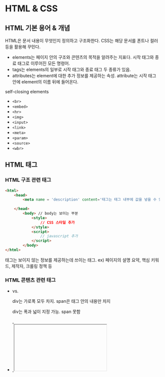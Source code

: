 # HTML & CSS



## HTML 기본 용어 & 개념

HTML은 문서 내용이 무엇인지 정의하고 구조화한다. 
CSS는 해당 문서를 폰트나 컬러 등을 활용해 꾸민다.

- elements는 페이지 안의 구조와 콘텐츠의 목적을 알려주는 지표다. 시작 태그와 종료 태그로 이루어진 모든 명령어. 
- tags는 elements의 일부로 시작 태그와 종료 태그 두 종류가 있음.
- attributes는 element에 대한 추가 정보를 제공하는 속성. attribute는 시작 태그 안에 element의 이름 뒤에 들어온다.



self-closing elements

- `<br>`
- `<embed>`
- `<hr>`
- `<img>`
- `<input>`
- `<link>`
- `<meta>`
- `<param>`
- `<source>`
- `<wbr>`



## HTML 태그

### HTML 구조 관련 태그

```html
<html>
    <head>
        <meta name = 'description' content='태그는 태그 내부에 값을 넣을 수 있을 뿐 아니라 태그마다 속성 부여 가능'>
        
    </head>
        <body> // body는 보이는 부분
            <style>
                // CSS 스타일 추가
            </style>
            <script>
                // javascript 추가
            </script>
        </body>
</html>
```

<meta> 태그는 보이지 않는 정보를 제공하는데 쓰이는 태그. ex) 페이지의 설명 요약, 핵심 키워드, 제작자, 크롤링 정책 등



### HTML 콘텐츠 관련 태그

- <div> vs. <span>

  div는 가로폭 모두 차지. span은 태그 안의 내용만 차지

  div는 폭과 넓이 지정 가능. span 못함

  

<a href = 'url'>

<ul>, <li>

<img>

<iframe>

<br>

<table>, <thead>, <tbody>, <tr>, <th>, <td>

<code>, <pre>

### HTML 폼 관련 태그

<form>

<input> (type: text, checkbox, color, date, password...)

<button>

<textarea>

<select>, <option>

<b>, <font>, <center> 등은 권장하지 않는다 왜냐면..







## CSS 기본 용어 & 개념



- Selector는 정확히 어떤 element를 꾸며줄 건지 알려주는 것. 

  - Type Selector는 같은 element 타입에 모두 동일 style 적용 

  - Class Selector는 element와 상관없이 그룹을 나눠 그룹별 style 적용. Class를 만들어 원하는 element에 class를 부여. 다른 element라도 동일 class가 적용될 수 있음. 한 element에 2개 이상의 class 설정할 수 있음.

    ```
    <h1 class="red italic"> Hello world </h1>
    .red { color : red }
    .italic { font-style: italic }
    ```

  - Id Selector는 각각의 element에 고유한 ID를 부여함으로써, ID별 style을 적용할 수 있게해줌. 단 하나의 element가 유일한 ID 하나만 적용할 수 있음.

    ```
    <h1 id="hello"> Hello world </h1>
    <h1 id="code">code states</h1>
    ```

    

- Properties는 지정된 selector의 어떤 성분을 설정할 건지 알려주는 것.

- Values는 property를 어떻게 설정해줄 건지!



## CSS(Cascading Style Sheet) 사용하는 법

1. inline : HTML 특정 태그에 직접 style을 적용

   ```
   <h1 style="color: red; fond-style: italic"> Hello world </h1>
   ```

   

2. HTML 내부에 STYLESHEET작성

   <style> 태그 이용

   보통 <head> 태그 안에 넣음

   ```html
   <!DOCTYPE html>
   <html>
       <head>
           <style>
               h1 {
                   color: red;
                   font-style: italic;
               }
           </style>
       </head>
   ```

   



3. HTML 외부에 STYLESHEET 작성

   - css확장자로 별도의 stylesheet문서를 만들고 <link> 태그를 이용해 이 문서를 HTML 문서 안으로 불러오기. 

     - 별도의 문서 css문서(.css)는 HTML 파일이 위치한 폴더나 그 하위 폴더에  저장되어있어야 함. 

       1) css 파일이 html 파일과 동일한 폴더 안(=root directory)에 있는 경우

       ```
       <head>
         <link rel="stylesheet" href="main.css">
       </head>
       ```

       ```
       <head>
         <link rel="stylesheet" href="stylesheets/main.css">
       </head>
       ```

       

   - 스타일과 HTML은 분리가 되어야 좋음. 

## CSS Resets 사용하기

브라우져별로 element별 기본 스타일이 다르다. 이를 통일시켜주기 위해 css resets를 사용한다.

CSS는 기존에 설정된 걸 지우고 재설정하게 해준다.

가장 일반적으로 쓰는 리셋은 Eric Meyer's reset https://meyerweb.com/eric/tools/css/reset/



## HTML Event Attributes

[w3schools events attributes reference](https://www.w3schools.com/tags/ref_eventattributes.asp)



```html
<button onclick='myFunction()'>Click me</button>
```



# With JavaScript



## 자바스크립트 추가하기

추가 방법

1. 추가할 HTML 문서 내부에 직접 추가

   - </head> 태그 전에 <script> element를 작성하고 그 안에 자바스크립트를 쓴다.

   ```html
   <script>
       // JavaScript goes here
   </script>
   ```

   - 자바스크립트 코드가 head에 위치해 다른 HTML 보다 먼저 실행되어 생기는 에러를 방지하기 위해 아래와 같이 HTML의 body가 모두 로딩된 뒤 실행될 수 있도록 한다.

   ```
   document.addEventListener("DOMContentLoaded", function() {
     ...
   });
   ```

   

2. 추가할 HTML 문서 외부에 자바스크립트 문서 작성 후 불러오기

   - 추가할 HTML 문서가 있는 폴더에 js 파일을 만들고 아래와 같이 script 태그의 attribute로 연결해준다.

   ```html
   <script src='script.js'></script>
   ```

3. HTML 태그 내에 직접 추가

   - HTML 태그그에 event attribute를 직접 추가해준다. 하지만 모든 태그에 일일이 손을 대야하고 코드가 길어질 경우 가독성도 좋지 않아 권장하지 않는다. 

   ```html
   <button onclick="createParagraph()">Click me!</button>
   ```



# jQuery



